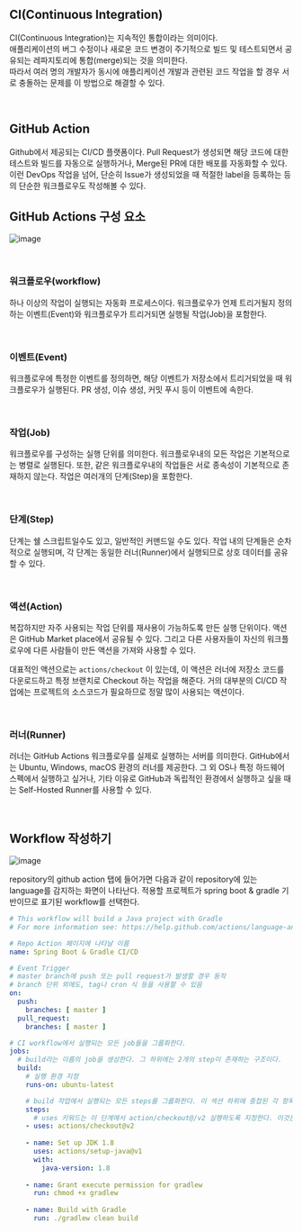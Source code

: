 ## **CI(Continuous Integration)**

CI(Continuous Integration)는 지속적인 통합이라는 의미이다.   
애플리케이션의 버그 수정이나 새로운 코드 변경이 주기적으로 빌드 및 테스트되면서 공유되는 레파지토리에 통합(merge)되는 것을 의미한다.   
따라서 여러 명의 개발자가 동시에 애플리케이션 개발과 관련된 코드 작업을 할 경우 서로 충돌하는 문제를 이 방법으로 해결할 수 있다.

<br>

## **GitHub Action**

Github에서 제공되는 CI/CD 플랫폼이다. Pull Request가 생성되면 해당 코드에 대한 테스트와 빌드를 자동으로 실행하거나, Merge된 PR에 대한 배포를 자동화할 수 있다. 이런 DevOps 작업을 넘어, 단순히 Issue가 생성되었을 때 적절한 label을 등록하는 등의 단순한 워크플로우도 작성해볼 수 있다.

## **GitHub Actions 구성 요소**

![image](https://hudi.blog/static/25fea31e38a998447f0ece2340bc519d/9d567/github-actions-components.png)

<br>

### **워크플로우(workflow)**

하나 이상의 작업이 실행되는 자동화 프로세스이다. 워크플로우가 언제 트리거될지 정의하는 이벤트(Event)와 워크플로우가 트리거되면 실행될 작업(Job)을 포함한다.

<br>

### **이벤트(Event)**

워크플로우에 특정한 이벤트를 정의하면, 해당 이벤트가 저장소에서 트리거되었을 때 워크플로우가 실행된다. PR 생성, 이슈 생성, 커밋 푸시 등이 이벤트에 속한다.

<br>

### **작업(Job)**

워크플로우를 구성하는 실행 단위를 의미한다. 워크플로우내의 모든 작업은 기본적으로는 병렬로 실행된다. 또한, 같은 워크플로우내의 작업들은 서로 종속성이 기본적으로 존재하지 않는다. 작업은 여러개의 단계(Step)을 포함한다.

<br>

### **단계(Step)**

단계는 쉘 스크립트일수도 있고, 일반적인 커맨드일 수도 있다. 작업 내의 단계들은 순차적으로 실행되며, 각 단계는 동일한 러너(Runner)에서 실행되므로 상호 데이터를 공유할 수 있다.

<br>

### **액션(Action)**

복잡하지만 자주 사용되는 작업 단위를 재사용이 가능하도록 만든 실행 단위이다. 액션은 GitHub Market place에서 공유될 수 있다. 그리고 다른 사용자들이 자신의 워크플로우에 다른 사람들이 만든 액션을 가져와 사용할 수 있다.

대표적인 액션으로는 ``actions/checkout`` 이 있는데, 이 액션은 러너에 저장소 코드를 다운로드하고 특정 브랜치로 Checkout 하는 작업을 해준다. 거의 대부분의 CI/CD 작업에는 프로젝트의 소스코드가 필요하므로 정말 많이 사용되는 액션이다.

<br>

### **러너(Runner)**

러너는 GitHub Actions 워크플로우를 실제로 실행하는 서버를 의미한다. GitHub에서는 Ubuntu, Windows, macOS 환경의 러너를 제공한다. 그 외 OS나 특정 하드웨어 스펙에서 실행하고 싶거나, 기타 이유로 GitHub과 독립적인 환경에서 실행하고 싶을 때는 Self-Hosted Runner를 사용할 수 있다.

<br>

## **Workflow 작성하기**

![image](https://stalker5217.netlify.app/static/beaa4f54faa4d888edd95405ba35caf5/5c744/workflow_start.png)

repository의 github action 탭에 들어가면 다음과 같이 repository에 있는 language를 감지하는 화면이 나타난다. 적용할 프로젝트가 spring boot & gradle 기반이므로 표기된 workflow를 선택한다.

```yml
# This workflow will build a Java project with Gradle
# For more information see: https://help.github.com/actions/language-and-framework-guides/building-and-testing-java-with-gradle

# Repo Action 페이지에 나타날 이름 
name: Spring Boot & Gradle CI/CD 

# Event Trigger
# master branch에 push 또는 pull request가 발생할 경우 동작
# branch 단위 외에도, tag나 cron 식 등을 사용할 수 있음 
on:
  push:
    branches: [ master ]
  pull_request:
    branches: [ master ]

# CI workflow에서 실행되는 모든 job들을 그룹화한다.
jobs:
  # build라는 이름의 job을 생성한다. 그 하위에는 2개의 step이 존재하는 구조이다.
  build:
    # 실행 환경 지정
    runs-on: ubuntu-latest

    # build 작업에서 실행되는 모든 steps를 그룹화한다. 이 섹션 하위에 중첩된 각 항목은 별도의 작업이거나 셸 스크립트이다.
    steps:
      # uses 키워드는 이 단계에서 action/checkout@/v2 실행하도록 지정한다. 이것은 내 repository를 runner에서 체크아웃하여 스크립트 또는 빌드 및 테스트 도구를 실행할 수 있도록 하는 작업이다. repository의 코드에 대해 workflow가 실행될 때마다 checkout 작업을 사용해야 한다.
    - uses: actions/checkout@v2
    
    - name: Set up JDK 1.8
      uses: actions/setup-java@v1
      with:
        java-version: 1.8
    
    - name: Grant execute permission for gradlew
      run: chmod +x gradlew
    
    - name: Build with Gradle
      run: ./gradlew clean build
```
